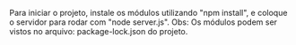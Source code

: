 Para iniciar o projeto, instale os módulos utilizando "npm install", e coloque o servidor para rodar com "node server.js".
Obs: Os módulos podem ser vistos no arquivo: package-lock.json do projeto.
